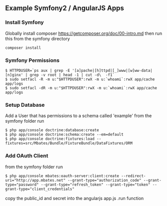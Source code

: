 ## Example Symfony2 / AngularJS Apps

### Install Symfony
Globally install composer https://getcomposer.org/doc/00-intro.md then run this from the symfony directory

```
composer install
```

### Symfony Permissions

```
$ HTTPDUSER=`ps aux | grep -E '[a]pache|[h]ttpd|[_]www|[w]ww-data|[n]ginx' | grep -v root | head -1 | cut -d\  -f1`
$ sudo setfacl -R -m u:"$HTTPDUSER":rwX -m u:`whoami`:rwX app/cache app/logs
$ sudo setfacl -dR -m u:"$HTTPDUSER":rwX -m u:`whoami`:rwX app/cache app/logs
```

### Setup Database

Add a User that has permissions to a schema called 'example' 
from the symfony folder run

```
$ php app/console doctrine:database:create
$ php app/console doctrine:schema:create --em=default
$ php app/console doctrine:fixtures:load --fixtures=src/Mbates/Bundle/FixtureBundle/DataFixtures/ORM
```

### Add OAuth Client

from the symfony folder run

```
$ php app/console mbates:oauth-server:client:create --redirect-uri="http://app.mbates.net" --grant-type="authorization_code" --grant-type="password" --grant-type="refresh_token" --grant-type="token" --grant-type="client_credentials"
```

copy the public_id and secret into the angularjs app.js .run function
